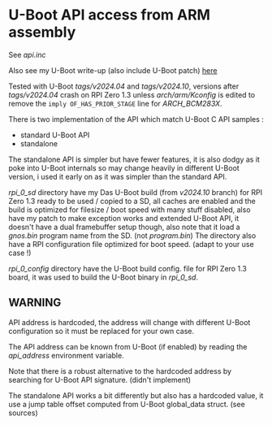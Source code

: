 # U-Boot API access from ARM assembly

See *api.inc*

Also see my U-Boot write-up (also include U-Boot patch) [here](https://www.onirom.fr/wiki/blog/30-11-2024_writing_a_small_forth_based_rpi_os_part_1_easy_io_with_uboot_for_baremetal_usage/)

Tested with U-Boot *tags/v2024.04* and *tags/v2024.10*, versions after *tags/v2024.04* crash on RPI Zero 1.3 unless *arch/arm/Kconfig* is edited to remove the `imply OF_HAS_PRIOR_STAGE` line for *ARCH_BCM283X*.

There is two implementation of the API which match U-Boot C API samples :

* standard U-Boot API
* standalone

The standalone API is simpler but have fewer features, it is also dodgy as it poke into U-Boot internals so may change heavily in different U-Boot version, i used it early on as it was simpler than the standard API.

*rpi_0_sd* directory have my Das U-Boot build (from *v2024.10* branch) for RPI Zero 1.3 ready to be used / copied to a SD, all caches are enabled and the build is optimized for filesize / boot speed with many stuff disabled, also have my patch to make exception works and extended U-Boot API, it doesn't have a dual framebuffer setup though, also note that it load a *gnos.bin* program name from the SD. (not *program.bin*) The directory also have a RPI configuration file optimized for boot speed. (adapt to your use case !)

*rpi_0_config* directory have the U-Boot build config. file for RPI Zero 1.3 board, it was used to build the U-Boot binary in *rpi_0_sd*.

## WARNING

API address is hardcoded, the address will change with different U-Boot configuration so it must be replaced for your own case.

The API address can be known from U-Boot (if enabled) by reading the *api_address* environment variable.

Note that there is a robust alternative to the hardcoded address by searching for U-Boot API signature. (didn't implement)

The standalone API works a bit differently but also has a hardcoded value, it use a jump table offset computed from U-Boot global_data struct. (see sources)